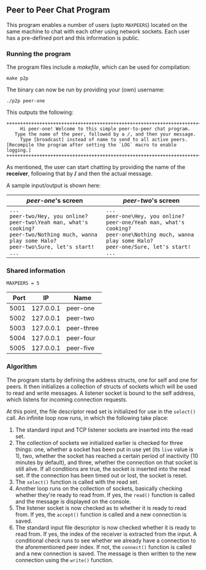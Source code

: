## Peer to Peer Chat Program

This program enables a number of users (upto `MAXPEERS`) located on the same machine to chat with each other using network sockets. Each user has a pre-defined port and this information is public.

### Running the program

The program files include a _makefile_, which can be used for compilation:
```
make p2p
```
The binary can now be run by providing your (own) username:
```
./p2p peer-one
```

This outputs the following:
```
++++++++++++++++++++++++++++++++++++++++++++++++++++++++++++++++++++++++
     Hi peer-one! Welcome to this simple peer-to-peer chat program.
   Type the name of the peer, followed by a /, and then your message.
     Type [broadcast] instead of name to send to all active peers.
[Recompile the program after setting the `LOG` macro to enable logging.]
++++++++++++++++++++++++++++++++++++++++++++++++++++++++++++++++++++++++
```

As mentioned, the user can start chatting by providing the name of the **receiver**, following that by **/** and then the actual message.

A sample input/output is shown here:

| _peer-one_'s screen                                                                                                                                                      | _peer-two_'s screen                                                                                                                                                      |
| ------------------------------------------------------------------------------------------------------------------------------------------------------------------------ | ------------------------------------------------------------------------------------------------------------------------------------------------------------------------ |
| `...`<br>`peer-two/Hey, you online?`<br>`peer-two\Yeah man, what's cooking?`<br>`peer-two/Nothing much, wanna play some Halo?`<br>`peer-two\Sure, let's start!`<br>`...` | `...`<br>`peer-one\Hey, you online?`<br>`peer-one/Yeah man, what's cooking?`<br>`peer-one\Nothing much, wanna play some Halo?`<br>`peer-one/Sure, let's start!`<br>`...` |

### Shared information

`MAXPEERS = 5`

| Port | IP        | Name       |
| ---: | --------- | ---------- |
| 5001 | 127.0.0.1 | peer-one   |
| 5002 | 127.0.0.1 | peer-two   |
| 5003 | 127.0.0.1 | peer-three |
| 5004 | 127.0.0.1 | peer-four  |
| 5005 | 127.0.0.1 | peer-five  |

### Algorithm

The program starts by defining the address structs, one for self and one for peers. It then initializes a collection of structs of sockets which will be used to read and write messages. A listener socket is bound to the self address, which listens for incoming connection requests.

At this point, the file descriptor read set is initialized for use in the `select()` call. An infinite loop now runs, in which the following take place:
1. The standard input and TCP listener sockets are inserted into the read set.
2. The collection of sockets we initialized earlier is checked for three things: one, whether a socket has been put in use yet (its `live` value is 1), two, whether the socket has reached a certain period of inactivity (10 minutes by default), and three, whether the connection on that socket is still alive. If all conditions are true, the socket is inserted into the read set. If the connection has been timed out or lost, the socket is reset.
3. The `select()` function is called with the read set.
4. Another loop runs on the collection of sockets, basically checking whether they're ready to read from. If yes, the `read()` function is called and the message is displayed on the console.
5. The listener socket is now checked as to whether it is ready to read from. If yes, the `accept()` function is called and a new connection is saved.
6. The standard input file descriptor is now checked whether it is ready to read from. If yes, the index of the receiver is extracted from the input. A conditional check runs to see whether we already have a connection to the aforementioned peer index. If not, the `connect()` function is called and a new connection is saved. The message is then written to the new connection using the `write()` function.
